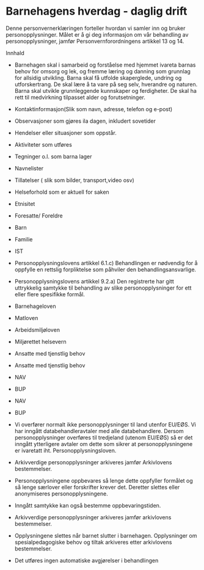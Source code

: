 # Barnehagens hverdag - daglig drift


  

Denne personvernerklæringen forteller hvordan vi samler inn og bruker personopplysninger. Målet er å gi deg informasjon om vår behandling av personopplysninger, jamfør Personvernforordningens artikkel 13 og 14.

  

Innhald

*   Barnehagen skal i samarbeid og forståelse med hjemmet ivareta barnas behov for omsorg og lek, og fremme læring og danning som grunnlag for allsidig utvikling. Barna skal få utfolde skaperglede, undring og utforskertrang. De skal lære å ta vare på seg selv, hverandre og naturen. Barna skal utvikle grunnleggende kunnskaper og ferdigheter. De skal ha rett til medvirkning tilpasset alder og forutsetninger.  
    
*   Kontaktinformasjon(Slik som navn, adresse, telefon og e-post)  
    
*   Observasjoner som gjøres ila dagen, inkludert sovetider  
    
*   Hendelser eller situasjoner som oppstår.  
    
*   Aktiviteter som utføres  
    
*   Tegninger o.l. som barna lager  
    
*   Navnelister  
    
*   Tillatelser ( slik som bilder, transport,video osv)  
    
*   Helseforhold som er aktuell for saken  
    
*   Etnisitet  
    
*   Foresatte/ Foreldre  
    
*   Barn  
    
*   Familie  
    
*   IST  
    
*   Personopplysningslovens artikkel 6.1.c) Behandlingen er nødvendig for å oppfylle en rettslig forpliktelse som påhviler den behandlingsansvarlige.  
    
*   Personopplysningslovens artikkel 9.2.a) Den registrerte har gitt uttrykkelig samtykke til behandling av slike personopplysninger for ett eller flere spesifikke formål.  
    
*   Barnehageloven  
    
*   Matloven  
    
*   Arbeidsmiljøloven  
    
*   Miljørettet helsevern  
    
*   Ansatte med tjenstlig behov  
    
*   Ansatte med tjenstlig behov  
    
*   NAV  
    
*   BUP  
    
*   NAV  
    
*   BUP  
    
*   Vi overfører normalt ikke personopplysninger til land utenfor EU/EØS. Vi har inngått databehandleravtaler med alle databehandlere. Dersom personopplysninger overføres til tredjeland (utenom EU/EØS) så er det inngått ytterligere avtaler om dette som sikrer at personopplysningene er ivaretatt iht. Personopplysningsloven.  
    
*   Arkivverdige personopplysninger arkiveres jamfør Arkivlovens bestemmelser.  
    
*   Personopplysningene oppbevares så lenge dette oppfyller formålet og så lenge særlover eller forskrifter krever det. Deretter slettes eller anonymiseres personopplysningene.  
    
*   Inngått samtykke kan også bestemme oppbevaringstiden.  
    
*   Arkivverdige personopplysninger arkiveres jamfør arkivlovens bestemmelser.  
    
*   Opplysningene slettes når barnet slutter i barnehagen. Opplysninger om spesialpedagogiske behov og tiltak arkiveres etter arkivlovens bestemmelser.  
    
*   Det utføres ingen automatiske avgjørelser i behandlingen